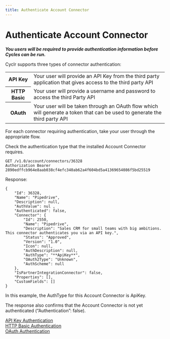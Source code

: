 ```yaml
---
title: Authenticate Account Connector
---
```


# Authenticate Account Connector #

_**You users will be required to provide authentication information before Cycles can be run.**_

Cyclr supports three types of connector authentication:

<table>
    <tr>
        <th>API Key</th>
        <td>Your user will provide an API Key from the third party application that gives access to the third party API</td>
    </tr>
    <tr>
        <th>HTTP Basic</th>
        <td>Your user will provide a username and password to access the third Party API</td>
    </tr>
    <tr>
        <th>OAuth</th>
        <td>Your user will be taken through an OAuth flow which will generate a token that can be used to generate the third party API</td>
    </tr>
</table>

For each connector requiring authentication, take your user through the appropriate flow.

Check the authentication type that the installed Account Connector requires.

    GET /v1.0/account/connectors/36328
    Authorization Bearer 2890edffcb964e8aab038cf4efc340ab62a4f604bd5a41369654086f5bd25519

Response:

    {
        "Id": 36328,
        "Name": "Pipedrive",
        "Description": null,
        "AuthValue": nul ,
        "Authenticated": false,
        "Connector": {
            "Id": 2550,
            "Name": "Pipedrive",
            "Description": "Sales CRM for small teams with big ambitions. This connector authenticates you via an API key.",
            "Status": "Approved",
            "Version": "1.0",
            "Icon": null,
            "AuthDescription": null,
            "AuthType": "**ApiKey**",
            "OAuth2Type": "Unknown",
            "AuthScheme": null
        },
        "IsPartnerIntegrationConnector": false,
        "Properties": [],
        "CustomFields": []
    }

In this example, the AuthType for this Account Connector is ApiKey.

The response also confirms that the Account Connector is not yet authenticated (“Authentication”: false).

[API Key Authentication](./api-key-authentication)  
[HTTP Basic Authentication](./basic-authentication)  
[OAuth Authentication](./oauth-authentication)